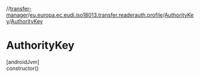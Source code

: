 //[transfer-manager](../../../index.md)/[eu.europa.ec.eudi.iso18013.transfer.readerauth.profile](../index.md)/[AuthorityKey](index.md)/[AuthorityKey](-authority-key.md)

# AuthorityKey

[androidJvm]\
constructor()
